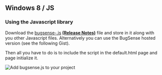 ## Windows 8 / JS

### Using the Javascript library

Download the <a href="">bugsense-<strong></strong>.js</a><strong> <a href="/releases/html5" id="releases">(Release Notes)</a></strong> file and store in it along with you other Javascript files. Alternatively you can use the BugSense hosted version (see the following Gist). 

Then all you have to do is to include the script in the default.html page and page initialize it. 

![Add bugsense.js to your project](/static/images/landing/screens/VS2012.bugsense-js.png "Add bugsense.js to your project")
